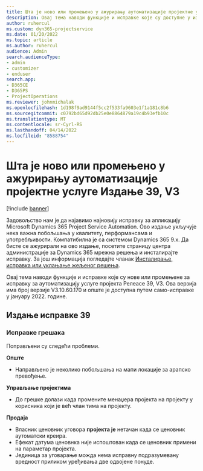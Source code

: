 ```yaml
---
title: Шта је ново или промењено у ажурирању аутоматизације пројектне услуге Издање 39, V3
description: Овај тема наводи функције и исправке које су доступне у издању Microsoft Dynamics 365 Project Service Automation Упдате Релеасе 39, V3.
author: ruhercul
ms.custom: dyn365-projectservice
ms.date: 01/20/2022
ms.topic: article
ms.author: ruhercul
audience: Admin
search.audienceType:
- admin
- customizer
- enduser
search.app:
- D365CE
- D365PS
- ProjectOperations
ms.reviewer: johnmichalak
ms.openlocfilehash: 1d198f9ad9144f5cc2f533fa9603e1f1a181c8b6
ms.sourcegitcommit: c0792bd65d92db25e0e8864879a19c4b93efb10c
ms.translationtype: MT
ms.contentlocale: sr-Cyrl-RS
ms.lasthandoff: 04/14/2022
ms.locfileid: "8588754"
---
```

# <a name="whats-new-or-changed-in-project-service-automation-update-release-39-v3"></a>Шта је ново или промењено у ажурирању аутоматизације пројектне услуге Издање 39, V3

[!include [banner](../includes/psa-now-project-operations.md)]

Задовољство нам је да најавимо најновију исправку за апликацију Microsoft Dynamics 365 Project Service Automation. Ово издање укључује нека важна побољшања у квалитету, перформансама и употребљивости. Компатибилна је са системом Dynamics 365 9.x. Да бисте се ажурирали на ово издање, посетите страницу центра администрације за Dynamics 365 мрежна решења и инсталирајте исправку. За још информација погледајте чланак [Инсталирање, исправка или уклањање жељеног решења](/power-platform/admin/install-remove-preferred-solution).

Овај тема наводи функције и исправке које су нове или промењене за исправку за аутоматизацију услуге пројекта Релеасе 39, V3. Ова верзија има број верзије V3.10.60.170 и опште је доступна путем само-исправке у јануару 2022. године.

## <a name="update-release-39"></a>Издање исправке 39

### <a name="bug-fixes"></a>Исправке грешака

Поправљени су следећи проблеми.

**Опште**

- Направљено је неколико побољшања на мапи локације за арапско превођење.

**Управљање пројектима**

- До грешке долази када промените менаџера пројекта на пројекту у корисника који је већ члан тима на пројекту.

**Продаја**

- Власник ценовник уговора **пројекта је** нетачан када се ценовник аутоматски креира. 
- Ефекат датума ценовнка није испоштован када се ценовник примени на параметар пројекта.
- Јединица за уговарање можда нема исправну подразумевану вредност приликом уређивања две одвојене понуде.

